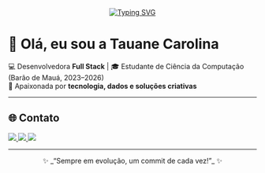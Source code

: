 <div align="center">
  <a href="https://git.io/typing-svg">
    <img src="https://readme-typing-svg.demolab.com?font=Fira+Code&weight=500&size=22&pause=1000&color=FF00F6&center=true&vCenter=true&random=false&width=524&lines=%E2%8A%B9+Welcome+to+my+profile!+%CB%99%E1%B5%95%CB%99+%E2%8A%B9+" alt="Typing SVG">
  </a>
</div>

# 🌸 Olá, eu sou a **Tauane Carolina**  

💻 Desenvolvedora **Full Stack** | 🎓 Estudante de Ciência da Computação (Barão de Mauá, 2023–2026)  
🚀 Apaixonada por **tecnologia, dados e soluções criativas**   

---

## 🌐 Contato
<div> 
  <a href="https://instagram.com/whos.ayko" target="_blank">
    <img src="https://img.shields.io/badge/-Instagram-%23E4405F?style=for-the-badge&logo=instagram&logoColor=white">
  </a>
  <a href = "mailto:tauane581730@gmail.com" target="_blank">
    <img src="https://img.shields.io/badge/-Gmail-%23333?style=for-the-badge&logo=gmail&logoColor=white">
  </a>
  <a href="https://www.linkedin.com/in/tauane-carolina-oliveira-miranda-dos-santos-606599244/" target="_blank">
    <img src="https://img.shields.io/badge/-LinkedIn-%230077B5?style=for-the-badge&logo=linkedin&logoColor=white">
  </a> 
</div>

---

<div align="center">
  ✨ _“Sempre em evolução, um commit de cada vez!”_ ✨
</div>
